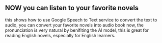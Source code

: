 ## NOW you can listen to your favorite novels
this shows how to use Google Speech to Text service to convert the text to audio, you can convert your favorite novels into audio book now, the pronunciation is very natural by benifiting the AI model, this is great for reading English novels, especially for English learners.
